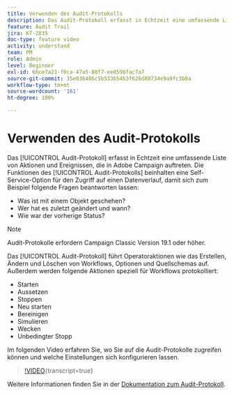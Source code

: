 ```yaml
---
title: Verwenden des Audit-Protokolls
description: Das Audit-Protokoll erfasst in Echtzeit eine umfassende Liste von Aktionen und Ereignissen, die in Adobe Campaign auftreten.
feature: Audit Trail
jira: KT-2835
doc-type: feature video
activity: understand
team: PM
role: Admin
level: Beginner
exl-id: 66ce7a21-f0ca-47a5-80f7-ee8596fac7a7
source-git-commit: 35e036486c5b533b54b3f626d88734e9a9fc3b8a
workflow-type: tm+mt
source-wordcount: '161'
ht-degree: 100%

---
```


# Verwenden des Audit-Protokolls

Das [!UICONTROL Audit-Protokoll] erfasst in Echtzeit eine umfassende Liste von Aktionen und Ereignissen, die in Adobe Campaign auftreten. Die Funktionen des [!UICONTROL Audit-Protokolls] beinhalten eine Self-Service-Option für den Zugriff auf einen Datenverlauf, damit sich zum Beispiel folgende Fragen beantworten lassen:

* Was ist mit einem Objekt geschehen?
* Wer hat es zuletzt geändert und wann?
* Wie war der vorherige Status?

>[!NOTE]
>
>Audit-Protokolle erfordern Campaign Classic Version 19.1 oder höher.

Das [!UICONTROL Audit-Protokoll] führt Operatoraktionen wie das Erstellen, Ändern und Löschen von Workflows, Optionen und Quellschemas auf. Außerdem werden folgende Aktionen speziell für Workflows protokolliert:

* Starten
* Aussetzen
* Stoppen
* Neu starten
* Bereinigen
* Simulieren
* Wecken
* Unbedingter Stopp

Im folgenden Video erfahren Sie, wo Sie auf die Audit-Protokolle zugreifen können und welche Einstellungen sich konfigurieren lassen.

>[!VIDEO](https://video.tv.adobe.com/v/27425?quality=12&learn=on){transcript=true}

Weitere Informationen finden Sie in der [Dokumentation zum Audit-Protokoll](https://experienceleague.adobe.com/docs/campaign-classic/using/monitoring-campaign-classic/production-procedures/audit-trail.html?lang=de).
